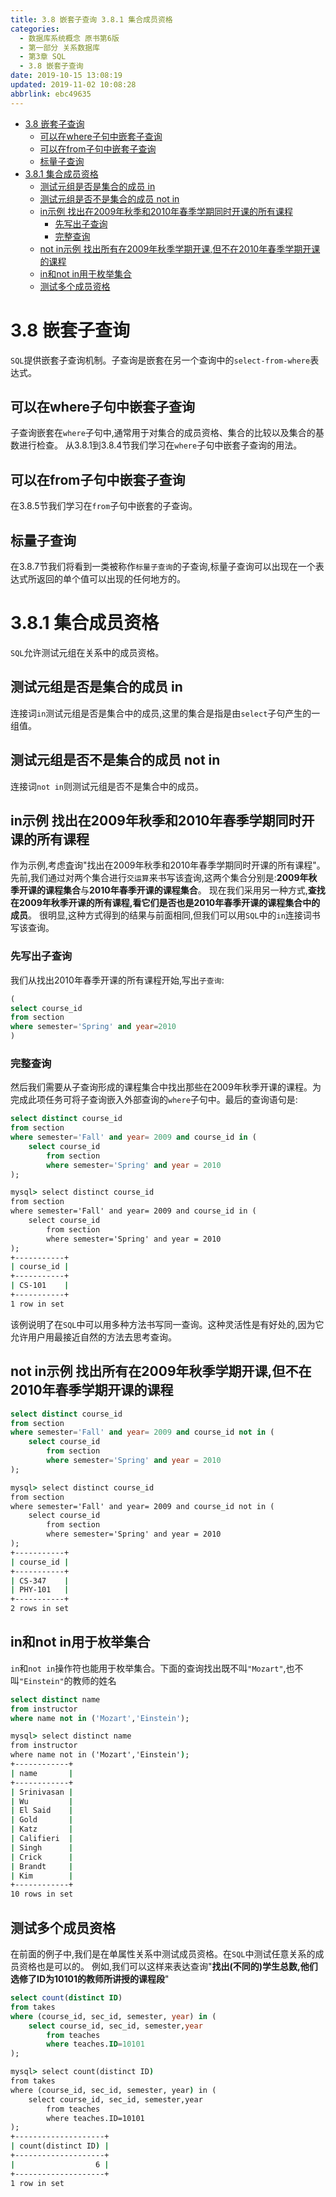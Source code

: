 ```yaml
---
title: 3.8 嵌套子查询 3.8.1 集合成员资格
categories: 
  - 数据库系统概念 原书第6版
  - 第一部分 关系数据库
  - 第3章 SQL
  - 3.8 嵌套子查询
date: 2019-10-15 13:08:19
updated: 2019-11-02 10:08:28
abbrlink: ebc49635
---
```

- [3.8 嵌套子查询](/ReadingNotes/ebc49635/#3-8-嵌套子查询)
    - [可以在where子句中嵌套子查询](/ReadingNotes/ebc49635/#可以在where子句中嵌套子查询)
    - [可以在from子句中嵌套子查询](/ReadingNotes/ebc49635/#可以在from子句中嵌套子查询)
    - [标量子查询](/ReadingNotes/ebc49635/#标量子查询)
- [3.8.1 集合成员资格](/ReadingNotes/ebc49635/#3-8-1-集合成员资格)
    - [测试元组是否是集合的成员 in](/ReadingNotes/ebc49635/#测试元组是否是集合的成员-in)
    - [测试元组是否不是集合的成员 not in](/ReadingNotes/ebc49635/#测试元组是否不是集合的成员-not-in)
    - [in示例 找出在2009年秋季和2010年春季学期同时开课的所有课程](/ReadingNotes/ebc49635/#in示例-找出在2009年秋季和2010年春季学期同时开课的所有课程)
        - [先写出子查询](/ReadingNotes/ebc49635/#先写出子查询)
        - [完整查询](/ReadingNotes/ebc49635/#完整查询)
    - [not in示例 找出所有在2009年秋季学期开课,但不在2010年春季学期开课的课程](/ReadingNotes/ebc49635/#not-in示例-找出所有在2009年秋季学期开课,但不在2010年春季学期开课的课程)
    - [in和not in用于枚举集合](/ReadingNotes/ebc49635/#in和not-in用于枚举集合)
    - [测试多个成员资格](/ReadingNotes/ebc49635/#测试多个成员资格)

<!--more-->
<script src="https://cdn.bootcss.com/jquery/3.4.0/jquery.slim.min.js"></script>
<script>$(document).ready(function () {$(".post-body > ul:nth-child(1)").hide();});</script>

<!--end-->
<!--SSTStart-->
# 3.8 嵌套子查询 #
`SQL`提供嵌套子查询机制。子查询是嵌套在另一个查询中的`select-from-where`表达式。
## 可以在where子句中嵌套子查询 ##
子查询嵌套在`where`子句中,通常用于对集合的成员资格、集合的比较以及集合的基数进行检查。
从3.8.1到3.8.4节我们学习在`where`子句中嵌套子查询的用法。
## 可以在from子句中嵌套子查询 ##
在3.8.5节我们学习在`from`子句中嵌套的子查询。
## 标量子查询 ##
在3.8.7节我们将看到一类被称作`标量子查询`的子查询,标量子查询可以出现在一个表达式所返回的单个值可以出现的任何地方的。
# 3.8.1 集合成员资格 #
`SQL`允许测试元组在关系中的成员资格。
## 测试元组是否是集合的成员 in ##
连接词`in`测试元组是否是集合中的成员,这里的集合是指是由`select`子句产生的一组值。
## 测试元组是否不是集合的成员 not in ##
连接词`not in`则测试元组是否不是集合中的成员。
## in示例 找出在2009年秋季和2010年春季学期同时开课的所有课程 ##
作为示例,考虑査询"找出在2009年秋季和2010年春季学期同时开课的所有课程"。先前,我们通过对两个集合进行`交运算`来书写该査询,这两个集合分别是:**2009年秋季开课的课程集合**与**2010年春季开课的课程集合**。
现在我们采用另一种方式,**查找在2009年秋季开课的所有课程,看它们是否也是2010年春季开课的课程集合中的成员**。
很明显,这种方式得到的结果与前面相同,但我们可以用`SQL`中的`in`连接词书写该查询。
### 先写出子查询 ###
我们从找出2010年春季开课的所有课程开始,写出`子查询`:
```sql
(
select course_id
from section
where semester='Spring' and year=2010
)
```
### 完整查询 ###
然后我们需要从子查询形成的课程集合中找出那些在2009年秋季开课的课程。为完成此项任务可将子查询嵌入外部查询的`where`子句中。最后的查询语句是:
```sql
select distinct course_id
from section
where semester='Fall' and year= 2009 and course_id in (
    select course_id
        from section
        where semester='Spring' and year = 2010
);
```
```cmd
mysql> select distinct course_id
from section
where semester='Fall' and year= 2009 and course_id in (
    select course_id
        from section
        where semester='Spring' and year = 2010
);
+-----------+
| course_id |
+-----------+
| CS-101    |
+-----------+
1 row in set

```
该例说明了在`SQL`中可以用多种方法书写同一查询。这种灵活性是有好处的,因为它允许用户用最接近自然的方法去思考查询。
## not in示例 找出所有在2009年秋季学期开课,但不在2010年春季学期开课的课程 ##
```sql
select distinct course_id
from section
where semester='Fall' and year= 2009 and course_id not in (
    select course_id
        from section
        where semester='Spring' and year = 2010
);
```
```cmd
mysql> select distinct course_id
from section
where semester='Fall' and year= 2009 and course_id not in (
    select course_id
        from section
        where semester='Spring' and year = 2010
);
+-----------+
| course_id |
+-----------+
| CS-347    |
| PHY-101   |
+-----------+
2 rows in set

```
## in和not in用于枚举集合 ##
`in`和`not in`操作符也能用于枚举集合。下面的查询找出既不叫`"Mozart"`,也不叫`"Einstein"`的教师的姓名
```sql
select distinct name
from instructor
where name not in ('Mozart','Einstein');
```
```cmd
mysql> select distinct name
from instructor
where name not in ('Mozart','Einstein');
+------------+
| name       |
+------------+
| Srinivasan |
| Wu         |
| El Said    |
| Gold       |
| Katz       |
| Califieri  |
| Singh      |
| Crick      |
| Brandt     |
| Kim        |
+------------+
10 rows in set
```
## 测试多个成员资格 ##
在前面的例子中,我们是在单属性关系中测试成员资格。在`SQL`中测试任意关系的成员资格也是可以的。
例如,我们可以这样来表达查询"**找出(不同的)学生总数,他们选修了ID为10101的教师所讲授的课程段**"
```sql
select count(distinct ID)
from takes
where (course_id, sec_id, semester, year) in (
    select course_id, sec_id, semester,year
        from teaches
        where teaches.ID=10101
);
```
```cmd
mysql> select count(distinct ID)
from takes
where (course_id, sec_id, semester, year) in (
    select course_id, sec_id, semester,year
        from teaches
        where teaches.ID=10101
);
+--------------------+
| count(distinct ID) |
+--------------------+
|                  6 |
+--------------------+
1 row in set
```
<!--SSTStop-->

